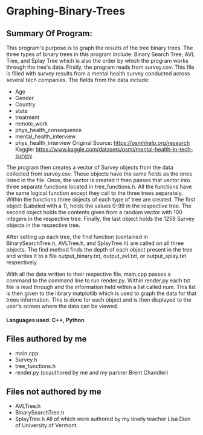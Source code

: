 # Graphing-Binary-Trees

## Summary Of Program:
This program's purpose is to graph the results of the tree binary trees. The three types of binary trees in this program
include: Binary Search Tree, AVL Tree, and Splay Tree which is also the order by which the program works through the tree's
data. Firstly, the program reads from survey.csv. This file is filled with survey results from a mental health survey conducted
across several tech companies. The fields from the data include:
  - Age
  - Gender
  - Country
  - state
  - treatment
  - remote_work
  - phys_health_consequence
  - mental_health_interview
  - phys_health_interview
    Original Source: https://osmhhelp.org/research
    Kaggle: https://www.kaggle.com/datasets/osmi/mental-health-in-tech-survey

The program then creates a vector of Survey objects from the data collected from survey.csv. These objects have the same fields
as the ones listed in the file. Once, the vector is created it then passes that vector into three separate functions located in
tree_functions.h. All the functions have the same logical function except they call to the three trees separately. Within the
functions three objects of each type of tree are created. The first object (Labeled with a 1), holds the values 0-99 in the respective
tree. The second object holds the contents given from a random vector with 100 integers in the respective tree. Finally, the 
last object holds the 1259 Survey objects in the respective tree.

After setting up each tree, the find function (contained in BinarySearchTree.h, AVLTree.h, and SplayTree.h) are called on all
three objects. The find method finds the depth of each object present in the tree and writes it to a file output_binary.txt,
output_avl.txt, or output_splay.txt respectively.

With all the data written to their respective file, main.cpp passes a command to the command line to run render.py. Within
render.py each txt file is read through and the information held within a list called num. This list is then given to the
library matplotlib which is used to graph the data for that trees information. This is done for each object and is then displayed 
to the user's screen where the data can be viewed.

#### Languages used: C++, Python

## Files authored by me
- main.cpp
- Survey.h
- tree_functions.h
- render.py (coauthored by me and my partner Brent Chandler)

## Files not authored by me
- AVLTree.h
- BinarySearchTree.h
- SplayTree.h
All of which were authored by my lovely teacher Lisa Dion of University of Vermont.
